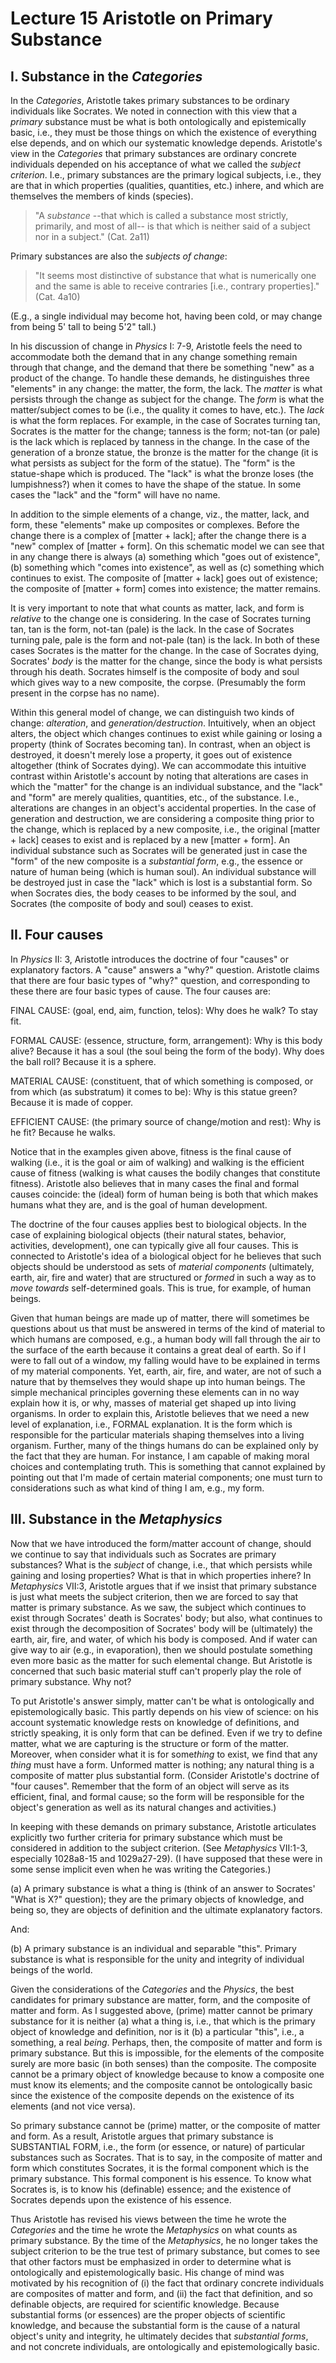 # Lecture 15 Aristotle on Primary Substance 

## I. Substance in the *Categories* 

In the *Categories*, Aristotle takes primary substances to be ordinary individuals like Socrates. We noted in connection with this view that a *primary* substance must be what is both ontologically and epistemically basic, i.e., they must be those things on which the existence of everything else depends, and on which our systematic knowledge depends. Aristotle's view in the *Categories* that primary substances are ordinary concrete individuals depended on his acceptance of what we called the *subject criterion*. I.e., primary substances are the primary logical subjects, i.e., they are that in which properties (qualities, quantities, etc.) inhere, and which are themselves the members of kinds (species).    

  >"A *substance* --that which is called a substance most strictly, primarily, and most of all-- is that which is neither said of a subject nor in a subject." (Cat. 2a11)

Primary substances are also the *subjects of change*: 

 >"It seems most distinctive of substance that what is numerically one and the same is able to receive contraries [i.e., contrary properties]." (Cat. 4a10) 

(E.g., a single individual may become hot, having been cold, or may change from being 5' tall to being 5'2" tall.) 

In his discussion of change in *Physics* I: 7-9, Aristotle feels the need to accommodate both the demand that in any change something remain through that change, and the demand that there be something "new" as a product of the change. To handle these demands, he distinguishes three "elements" in any change: the matter, the form, the lack. The *matter* is what persists through the change as subject for the change. The *form* is what the matter/subject comes to be (i.e., the quality it comes to have, etc.). The *lack* is what the form replaces. For example, in the case of Socrates turning tan, Socrates is the matter for the change; tanness is the form; not-tan (or pale) is the lack which is replaced by tanness in the change.  In the case of the generation of a bronze statue, the bronze is the matter for the change (it is what persists as subject for the form of the statue). The "form" is the statue-shape which is produced.  The "lack" is what the bronze loses (the lumpishness?) when it comes to have the shape of the statue.  In some cases the "lack" and the "form" will have no name. 

In addition to the simple elements of a change, viz., the matter, lack, and form, these "elements"  make up composites or complexes.  Before the change there is a complex of [matter + lack]; after the change there is a "new" complex of [matter + form].  On this schematic model we can see that in any change there is always (a) something which "goes out of existence", (b) something which "comes into existence", as well as (c) something which continues to exist.  The composite of [matter + lack] goes out of existence; the composite of [matter + form] comes into existence; the matter remains. 

It is very important to note that what counts as matter, lack, and form is *relative* to the change one is considering. In the case of Socrates turning tan, tan is the form, not-tan (pale) is the lack. In the case of Socrates turning pale, pale is the form and not-pale (tan) is the lack. In both of these cases Socrates is the matter for the change. In the case of Socrates dying, Socrates' *body* is the matter for the change, since the body is what persists through his death. Socrates himself is the composite of body and soul which gives way to a new composite, the corpse.  (Presumably the form present in the corpse has no name). 

Within this general model of change, we can distinguish two kinds of change: *alteration*, and *generation/destruction*. Intuitively, when an object alters, the object which changes continues to exist while gaining or losing a property (think of Socrates becoming tan). In contrast, when an object is destroyed, it doesn't merely lose a property, it goes out of existence altogether (think of Socrates dying). We can accommodate this intuitive contrast within Aristotle's account by noting that alterations are cases in which the "matter" for the change is an individual substance, and the "lack" and "form" are merely qualities, quantities, etc., of the substance. I.e., alterations are changes in an object's accidental properties. In the case of generation and destruction, we are considering a composite thing prior to the change, which is replaced by a new composite, i.e., the original [matter + lack] ceases to exist and is replaced by a new [matter + form]. An individual substance such as Socrates will be generated just in case the "form" of the new composite is a *substantial form*, e.g., the essence or nature of human being (which is human soul). An individual substance will be destroyed just in case the "lack" which is lost is a substantial form. So when Socrates dies, the body ceases to be informed by the soul, and Socrates (the composite of body and soul) ceases to exist. 

## II. Four causes 

In *Physics* II: 3, Aristotle introduces the doctrine of four "causes" or explanatory factors. A "cause" answers a "why?" question. Aristotle claims that there are four basic types of "why?" question, and corresponding to these there are four basic types of cause. The four causes are: 

FINAL CAUSE: (goal, end, aim, function, telos): Why does he walk? To stay fit. 

FORMAL CAUSE: (essence, structure, form, arrangement): Why is this body alive?  Because it has a soul (the soul being the form of the body). Why does the ball roll? Because it is a sphere. 

MATERIAL CAUSE: (constituent, that of which something is composed, or from which (as substratum) it comes to be): Why is this statue green?  Because it is made of copper. 

EFFICIENT CAUSE: (the primary source of change/motion and rest): Why is he fit?  Because he walks. 

Notice that in the examples given above, fitness is the final cause of walking (i.e., it is the goal or aim of walking) and walking is the efficient cause of fitness (walking is what causes the bodily changes that constitute fitness). Aristotle also believes that in many cases the final and formal causes coincide: the (ideal) form of human being is both that which makes humans what they are, and is the goal of human development. 

The doctrine of the four causes applies best to biological objects.  In the case of explaining biological objects (their natural states, behavior, activities, development), one can typically give all four causes. This is connected to Aristotle's idea of a biological object for he believes that such objects should be understood as sets of *material components* (ultimately, earth, air, fire and water) that are structured or *formed* in such a way as to *move towards* self-determined goals. This is true, for example, of human beings. 

Given that human beings are made up of matter, there will sometimes be questions about us that must be answered in terms of the kind of material to which humans are composed, e.g., a human body will fall through the air to the surface of the earth because it contains a great deal of earth. So if I were to fall out of a window, my falling would have to be explained in terms of my material components. Yet, earth, air, fire, and water, are not of such a nature that by themselves they would shape up into human beings.  The simple mechanical principles governing these elements can in no way explain how it is, or why, masses of material get shaped up into living organisms. In order to explain this, Aristotle believes that we need a new level of explanation, i.e., FORMAL explanation.  It is the form which is responsible for the particular materials shaping themselves into a living organism.  Further, many of the things humans do can be explained only by the fact that they are human.  For instance, I am capable of making moral choices and contemplating truth.  This is something that cannot explained by pointing out that I'm made of certain material components; one must turn to considerations such as what kind of thing I am, e.g., my form. 

## III. Substance in the *Metaphysics* 

Now that we have introduced the form/matter account of change, should we continue to say that individuals such as Socrates are primary substances?  What is the *subject* of change, i.e., that which persists while gaining and losing properties?  What is that in which properties inhere? In *Metaphysics* VII:3, Aristotle argues that if we insist that primary substance is just what meets the subject criterion, then we are forced to say that matter is primary substance.  As we saw, the subject which continues to exist through Socrates' death is Socrates' body; but also, what continues to exist through the decomposition of Socrates' body will be (ultimately) the earth, air, fire, and water, of which his body is composed.  And if water can give way to air (e.g., in evaporation), then we should postulate something even more basic as the matter for such elemental change. But Aristotle is concerned that such basic material stuff can't properly play the role of primary substance. Why not? 

To put Aristotle's answer simply, matter can't be what is ontologically and epistemologically basic. This partly depends on his view of science: on his account systematic knowledge rests on knowledge of definitions, and strictly speaking, it is only form that can be defined. Even if we try to define matter, what we are capturing is the structure or form of the matter. Moreover, when consider what it is for some*thing* to exist, we find that any *thing* must have a form. Unformed matter is nothing; any natural thing is a composite of matter plus substantial form. (Consider Aristotle's doctrine of "four causes". Remember that the form of an object will serve as its efficient, final, and formal cause; so the form will be responsible for the object's generation as well as its natural changes and activities.) 

In keeping with these demands on primary substance, Aristotle articulates explicitly two further criteria for primary substance which must be considered in addition to the subject criterion. (See *Metaphysics* VII:1-3, especially 1028a8-15 and 1029a27-29).  (I have supposed that these were in some sense implicit even when he was writing the Categories.)   

(a) A primary substance is what a thing is (think of an answer to Socrates' "What is X?" question); they are the primary objects of knowledge, and being so, they are objects of definition and the ultimate explanatory factors.   

And: 

(b) A primary substance is an individual and separable "this".  Primary substance is what is responsible for the unity and integrity of individual beings of the world. 

Given the considerations of the *Categories* and the *Physics*, the best candidates for primary substance are matter, form, and the composite of matter and form. As I suggested above, (prime) matter cannot be primary substance for it is neither (a) what a thing is, i.e., that which is the primary object of knowledge and definition, nor is it (b) a particular "this", i.e., a something, a real *being*. Perhaps, then, the composite of matter and form is primary substance. But this is impossible, for the elements of the composite surely are more basic (in both senses) than the composite. The composite cannot be a primary object of knowledge because to know a composite one must know its elements; and the composite cannot be ontologically basic since the existence of the composite depends on the existence of its elements (and not vice versa). 

So primary substance cannot be (prime) matter, or the composite of matter and form. As a result, Aristotle argues that primary substance is SUBSTANTIAL FORM, i.e., the form (or essence, or nature) of particular substances such as Socrates. That is to say, in the composite of matter and form which constitutes Socrates, it is the formal component which is the primary substance. This formal component is his essence. To know what Socrates is, is to know his (definable) essence; and the existence of Socrates depends upon the existence of his essence.   

Thus Aristotle has revised his views between the time he wrote the *Categories* and the time he wrote the *Metaphysics* on what counts as primary substance. By the time of the *Metaphysics*, he no longer takes the subject criterion to be the true test of primary substance, but comes to see that other factors must be emphasized in order to determine what is ontologically and epistemologically basic. His change of mind was motivated by his recognition of (i) the fact that ordinary concrete individuals are composites of matter and form, and (ii) the fact that definition, and so definable objects, are required for scientific knowledge.  Because substantial forms (or essences) are the proper objects of scientific knowledge, and because the substantial form is the cause of a natural object's unity and integrity, he ultimately decides that *substantial forms*, and not concrete individuals, are ontologically and epistemologically basic.   